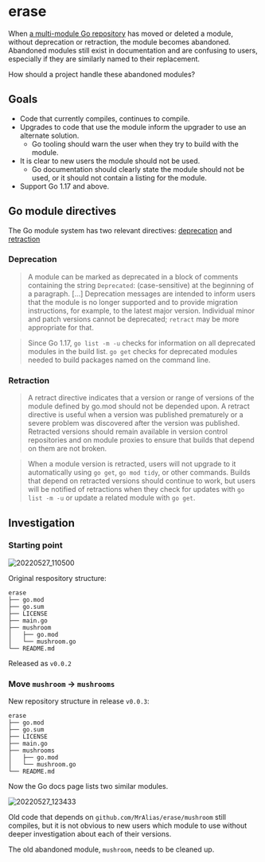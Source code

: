 # erase

When [a multi-module Go repository] has moved or deleted a module, without deprecation or retraction, the module becomes abandoned.
Abandoned modules still exist in documentation and are confusing to users, especially if they are similarly named to their replacement.

How should a project handle these abandoned modules?

## Goals

- Code that currently compiles, continues to compile.
- Upgrades to code that use the module inform the upgrader to use an alternate solution.
  - Go tooling should warn the user when they try to build with the module.
- It is clear to new users the module should not be used.
  - Go documentation should clearly state the module should not be used, or it should not contain a listing for the module.
- Support Go 1.17 and above.

## Go module directives

The Go module system has two relevant directives: [deprecation] and [retraction]

### Deprecation

> A module can be marked as deprecated in a block of comments containing the string `Deprecated`: (case-sensitive) at the beginning of a paragraph.
> [...]
> Deprecation messages are intended to inform users that the module is no longer supported and to provide migration instructions, for example, to the latest major version.
> Individual minor and patch versions cannot be deprecated; `retract` may be more appropriate for that.

> Since Go 1.17, `go list -m -u` checks for information on all deprecated modules in the build list.
> `go get` checks for deprecated modules needed to build packages named on the command line.

### Retraction

> A retract directive indicates that a version or range of versions of the module defined by go.mod should not be depended upon.
> A retract directive is useful when a version was published prematurely or a severe problem was discovered after the version was published.
> Retracted versions should remain available in version control repositories and on module proxies to ensure that builds that depend on them are not broken.

> When a module version is retracted, users will not upgrade to it automatically using `go get`, `go mod tidy`, or other commands.
> Builds that depend on retracted versions should continue to work, but users will be notified of retractions when they check for updates with `go list -m -u` or update a related module with `go get`.

## Investigation

### Starting point

![20220527_110500](https://user-images.githubusercontent.com/5543599/170767962-5506307b-6965-4c29-b98e-2b138a7e5ad0.png)

Original respository structure:

```
erase
├── go.mod
├── go.sum
├── LICENSE
├── main.go
├── mushroom
│   ├── go.mod
│   └── mushroom.go
└── README.md
```

Released as `v0.0.2`

### Move `mushroom` -> `mushrooms`

New repository structure in release `v0.0.3`:

```
erase
├── go.mod
├── go.sum
├── LICENSE
├── main.go
├── mushrooms
│   ├── go.mod
│   └── mushroom.go
└── README.md
```

Now the Go docs page lists two similar modules.

![20220527_123433](https://user-images.githubusercontent.com/5543599/170778527-485be92f-825d-4807-9334-20d1072cb8bc.png)

Old code that depends on `github.com/MrAlias/erase/mushroom` still compiles, but it is not obvious to new users which module to use without deeper investigation about each of their versions.

The old abandoned module, `mushroom`, needs to be cleaned up.

[a multi-module Go repository]: https://github.com/open-telemetry/opentelemetry-go
[deprecation]: https://go.dev/ref/mod#go-mod-file-module-deprecation
[retraction]: https://golang.org/ref/mod#go-mod-file-retract
